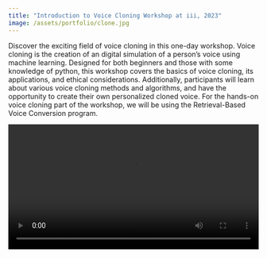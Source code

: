 ```yaml
---
title: "Introduction to Voice Cloning Workshop at iii, 2023"
image: /assets/portfolio/clone.jpg
---
```

Discover the exciting field of voice cloning in this one-day workshop. Voice cloning is the creation of an digital simulation of a person’s voice using machine learning. Designed for both beginners and those with some knowledge of python, this workshop covers the basics of voice cloning, its applications, and ethical considerations. Additionally, participants will learn about various voice cloning methods and algorithms, and have the opportunity to create their own personalized cloned voice. For the hands-on voice cloning part of the workshop, we will be using the Retrieval-Based Voice Conversion program. 

<style>
  .video-container {
  width: 100%;
  margin: 0 auto; /* Center the video horizontally (optional) */
}

video {
width:100%;
}

</style>
<div class="video-container">
  <video controls="" autoplay="" name="media"><source src="../../../assets/portfolio/clone.mp4" type="video/mp4"></video>

</div>
